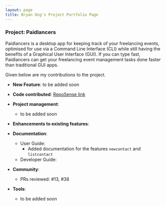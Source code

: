 ```yaml
---
layout: page
title: Bryan Ong's Project Portfolio Page
---
```


### Project: Paidlancers

Paidlancers is a desktop app for keeping track of your freelancing events, optimised for use via a Command Line Interface (CLI) while still having the benefits of a Graphical User Interface (GUI). If you can type fast, Paidlancers can get your freelancing event management tasks done faster than traditional GUI apps.


Given below are my contributions to the project.

* **New Feature**: to be added soon


* **Code contributed**: [RepoSense link](https://nus-cs2103-ay2223s2.github.io/tp-dashboard/?search=bryansendeavour&sort=groupTitle&sortWithin=title&timeframe=commit&mergegroup=&groupSelect=groupByRepos&breakdown=true&checkedFileTypes=docs~functional-code~test-code~other&since=2023-02-17)


* **Project management**:
  * to be added soon


* **Enhancements to existing features**:


* **Documentation**:
  * User Guide:
    * Added documentation for the features `newcontact` and `listcontact`
  * Developer Guide:


* **Community**:
  * PRs reviewed: #13, #38


* **Tools**:
  * to be added soon
